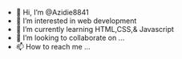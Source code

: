 - 👋 Hi, I’m @Azidie8841
- 👀 I’m interested in web development 
- 🌱 I’m currently learning HTML,CSS,& Javascript
- 💞️ I’m looking to collaborate on ...
- 📫 How to reach me ...

<!---
Azidie8841/Azidie8841 is a ✨ special ✨ repository because its `README.md` (this file) appears on your GitHub profile.
You can click the Preview link to take a look at your changes.
--->
